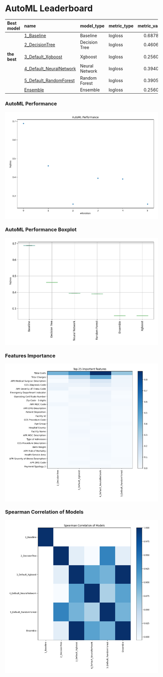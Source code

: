 # AutoML Leaderboard

| Best model   | name                                                         | model_type     | metric_type   |   metric_value |   train_time |
|:-------------|:-------------------------------------------------------------|:---------------|:--------------|---------------:|-------------:|
|              | [1_Baseline](1_Baseline/README.md)                           | Baseline       | logloss       |       0.687821 |         0.69 |
|              | [2_DecisionTree](2_DecisionTree/README.md)                   | Decision Tree  | logloss       |       0.460669 |         8.76 |
| **the best** | [3_Default_Xgboost](3_Default_Xgboost/README.md)             | Xgboost        | logloss       |       0.256013 |         6.04 |
|              | [4_Default_NeuralNetwork](4_Default_NeuralNetwork/README.md) | Neural Network | logloss       |       0.394009 |         4.07 |
|              | [5_Default_RandomForest](5_Default_RandomForest/README.md)   | Random Forest  | logloss       |       0.390515 |         4.56 |
|              | [Ensemble](Ensemble/README.md)                               | Ensemble       | logloss       |       0.256013 |         0.66 |

### AutoML Performance
![AutoML Performance](ldb_performance.png)

### AutoML Performance Boxplot
![AutoML Performance Boxplot](ldb_performance_boxplot.png)

### Features Importance
![features importance across models](features_heatmap.png)



### Spearman Correlation of Models
![models spearman correlation](correlation_heatmap.png)

